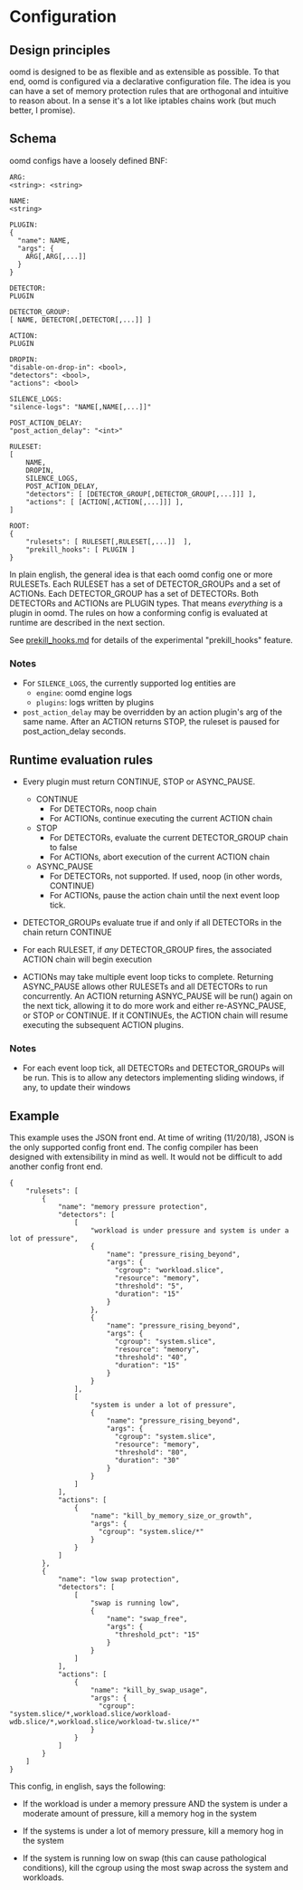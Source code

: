 # Configuration

## Design principles

oomd is designed to be as flexible and as extensible as possible. To that end,
oomd is configured via a declarative configuration file. The idea is you can
have a set of memory protection rules that are orthogonal and intuitive to
reason about. In a sense it's a lot like iptables chains work (but much better,
I promise).

## Schema

oomd configs have a loosely defined BNF:

    ARG:
    <string>: <string>

    NAME:
    <string>

    PLUGIN:
    {
      "name": NAME,
      "args": {
        ARG[,ARG[,...]]
      }
    }

    DETECTOR:
    PLUGIN

    DETECTOR_GROUP:
    [ NAME, DETECTOR[,DETECTOR[,...]] ]

    ACTION:
    PLUGIN

    DROPIN:
    "disable-on-drop-in": <bool>,
    "detectors": <bool>,
    "actions": <bool>

    SILENCE_LOGS:
    "silence-logs": "NAME[,NAME[,...]]"

    POST_ACTION_DELAY:
    "post_action_delay": "<int>"

    RULESET:
    [
        NAME,
        DROPIN,
        SILENCE_LOGS,
        POST_ACTION_DELAY,
        "detectors": [ [DETECTOR_GROUP[,DETECTOR_GROUP[,...]]] ],
        "actions": [ [ACTION[,ACTION[,...]]] ],
    ]

    ROOT:
    {
        "rulesets": [ RULESET[,RULESET[,...]]  ],
        "prekill_hooks": [ PLUGIN ]
    }

In plain english, the general idea is that each oomd config one or more
RULESETs.  Each RULESET has a set of DETECTOR_GROUPs and a set of ACTIONs. Each
DETECTOR_GROUP has a set of DETECTORs. Both DETECTORs and ACTIONs are PLUGIN
types. That means _everything_ is a plugin in oomd. The rules on how a
conforming config is evaluated at runtime are described in the next section.

See [prekill_hooks.md](prekill_hooks.md) for details of the experimental
"prekill_hooks" feature.

### Notes

* For `SILENCE_LOGS`, the currently supported log entities are
  * `engine`: oomd engine logs
  * `plugins`: logs written by plugins
* `post_action_delay` may be overridden by an action plugin's arg of the same
  name. After an ACTION returns STOP, the ruleset is paused for
  post_action_delay seconds.

## Runtime evaluation rules

* Every plugin must return CONTINUE, STOP or ASYNC_PAUSE.
  * CONTINUE
    * For DETECTORs, noop
      chain
    * For ACTIONs, continue executing the current ACTION chain
  * STOP
    * For DETECTORs, evaluate the current DETECTOR_GROUP chain to false
    * For ACTIONs, abort execution of the current ACTION chain
  * ASYNC_PAUSE
    * For DETECTORs, not supported. If used, noop (in other words, CONTINUE)
    * For ACTIONs, pause the action chain until the next event loop tick.

* DETECTOR_GROUPs evaluate true if and only if all DETECTORs in the chain
  return CONTINUE

* For each RULESET, if _any_ DETECTOR_GROUP fires, the associated ACTION chain
  will begin execution

* ACTIONs may take multiple event loop ticks to complete. Returning
  ASYNC_PAUSE allows other RULESETs and all DETECTORs to run concurrently. An
  ACTION returning ASNYC_PAUSE will be run() again on the next tick, allowing it
  to do more work and either re-ASYNC_PAUSE, or STOP or CONTINUE. If it
  CONTINUEs, the ACTION chain will resume executing the subsequent ACTION
  plugins.

### Notes

* For each event loop tick, all DETECTORs and DETECTOR_GROUPs will be run. This
  is to allow any detectors implementing sliding windows, if any, to update
  their windows

## Example

This example uses the JSON front end. At time of writing (11/20/18), JSON
is the only supported config front end. The config compiler has been designed
with extensibility in mind as well. It would not be difficult to add another
config front end.

    {
        "rulesets": [
            {
                "name": "memory pressure protection",
                "detectors": [
                    [
                        "workload is under pressure and system is under a lot of pressure",
                        {
                            "name": "pressure_rising_beyond",
                            "args": {
                              "cgroup": "workload.slice",
                              "resource": "memory",
                              "threshold": "5",
                              "duration": "15"
                            }
                        },
                        {
                            "name": "pressure_rising_beyond",
                            "args": {
                              "cgroup": "system.slice",
                              "resource": "memory",
                              "threshold": "40",
                              "duration": "15"
                            }
                        }
                    ],
                    [
                        "system is under a lot of pressure",
                        {
                            "name": "pressure_rising_beyond",
                            "args": {
                              "cgroup": "system.slice",
                              "resource": "memory",
                              "threshold": "80",
                              "duration": "30"
                            }
                        }
                    ]
                ],
                "actions": [
                    {
                        "name": "kill_by_memory_size_or_growth",
                        "args": {
                          "cgroup": "system.slice/*"
                        }
                    }
                ]
            },
            {
                "name": "low swap protection",
                "detectors": [
                    [
                        "swap is running low",
                        {
                            "name": "swap_free",
                            "args": {
                              "threshold_pct": "15"
                            }
                        }
                    ]
                ],
                "actions": [
                    {
                        "name": "kill_by_swap_usage",
                        "args": {
                          "cgroup": "system.slice/*,workload.slice/workload-wdb.slice/*,workload.slice/workload-tw.slice/*"
                        }
                    }
                ]
            }
        ]
    }

This config, in english, says the following:

* If the workload is under a memory pressure AND the system is under a
  moderate amount of pressure, kill a memory hog in the system

* If the systems is under a lot of memory pressure, kill a memory hog in
  the system

* If the system is running low on swap (this can cause pathological conditions),
  kill the cgroup using the most swap across the system and workloads.
